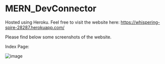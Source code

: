 # MERN_DevConnector

Hosted using Heroku. Feel free to visit the website here: https://whispering-spire-28287.herokuapp.com/


Please find below some screenshots of the website.

Index Page:

![image](https://user-images.githubusercontent.com/60789242/149472642-fd2cf4ca-c3c9-47dd-8ef8-443984222880.png)






